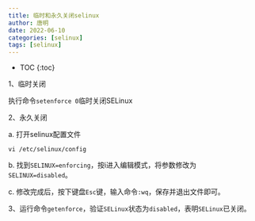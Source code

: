 ```yaml
---
title: 临时和永久关闭selinux
author: 唐明
date: 2022-06-10
categories: [selinux]
tags: [selinux]
---
```

* TOC
{:toc}

1、临时关闭

执行命令`setenforce 0`临时关闭SELinux

2、永久关闭

 a. 打开selinux配置文件

```
vi /etc/selinux/config
```

 b. 找到`SELINUX=enforcing`，按i进入编辑模式，将参数修改为`SELINUX=disabled`。

 c. 修改完成后，按下键盘`Esc`键，输入命令`:wq`，保存并退出文件即可。

3、运行命令`getenforce`，验证`SELinux`状态为`disabled`，表明`SELinux`已关闭。
